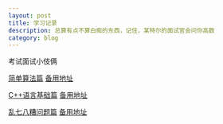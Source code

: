 ```yaml
---
layout: post
title: 学习记录
description: 总算有点不算白痴的东西，记住，某特尔的面试官会问你高数
category: blog
---
```


考试面试小伎俩

<!-- more -->


[简单算法篇](https://app.yinxiang.com/shard/s33/sh/4cefea0f-5c4c-4f54-8c32-c848bdf79fa2/f5d310e23af425a1ab2af19c07b26edf)
[备用地址](https://www.zybuluo.com/dantangfan/note/65313)

[C++语言基础篇](https://app.yinxiang.com/shard/s33/sh/4d78c743-340e-489e-9c7d-a799834bd08d/f9f548dd3410e6ec45896f0edeafa5ff)
[备用地址](https://www.zybuluo.com/dantangfan/note/65314)

[乱七八糟问题篇](https://app.yinxiang.com/shard/s33/sh/87d176ad-3fcb-4f82-a6d1-daf7072532d9/67be614287ee2321fcaefb00d4a2af65)
[备用地址](https://www.zybuluo.com/dantangfan/note/65316)
